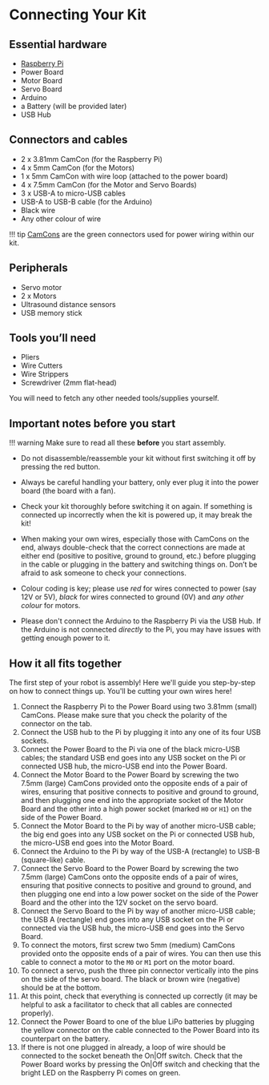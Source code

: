 # Connecting Your Kit

## Essential hardware

- [Raspberry Pi](../kit/pi.md)
- Power Board
- Motor Board
- Servo Board
- Arduino
- a Battery (will be provided later)
- USB Hub

## Connectors and cables

-  2 x 3.81mm CamCon (for the Raspberry Pi)
-  4 x 5mm CamCon (for the Motors)
-  1 x 5mm CamCon with wire loop (attached to the power board)
-  4 x 7.5mm CamCon (for the Motor and Servo Boards)
-  3 x USB-A to micro-USB cables
-  USB-A to USB-B cable (for the Arduino)
-  Black wire
-  Any other colour of wire

!!! tip
    [CamCons](../kit/camcons.md) are the green connectors used for power wiring within our kit.

## Peripherals

- Servo motor
- 2 x Motors
- Ultrasound distance sensors
- USB memory stick

## Tools you’ll need

-  Pliers
-  Wire Cutters
-  Wire Strippers
-  Screwdriver (2mm flat-head)

You will need to fetch any other needed tools/supplies yourself.

## Important notes before you start

!!! warning
    Make sure to read all these **before** you start assembly.

-  Do not disassemble/reassemble your kit without first switching it off by
   pressing the red button.

-  Always be careful handling your battery, only ever plug it into the power
   board (the board with a fan).

-  Check your kit thoroughly before switching it on again. If something is
   connected up incorrectly when the kit is powered up, it may break the kit!

-  When making your own wires, especially those with CamCons on the end,
   always double-check that the correct connections are made at either
   end (positive to positive, ground to ground, etc.) before plugging in
   the cable or plugging in the battery and switching things on.
   Don’t be afraid to ask someone to check your connections.

-  Colour coding is key; please use *red* for wires connected to
   power (say 12V or 5V), *black* for wires connected to ground
   (0V) and *any other colour* for motors.

-  Please don't connect the Arduino to the Raspberry Pi via the
   USB Hub. If the Arduino is not connected *directly* to the Pi, you may
   have issues with getting enough power to it.

## How it all fits together

The first step of your robot is assembly! Here we'll guide you step-by-step on
how to connect things up. You'll be cutting your own wires here!

1.  Connect the Raspberry Pi to the Power Board using two 3.81mm (small)
    CamCons. Please make sure that you check the polarity of the connector on
    the tab.
2.  Connect the USB hub to the Pi by plugging it into any one of its
    four USB sockets.
3.  Connect the Power Board to the Pi via one of the black micro-USB
    cables; the standard USB end goes into any USB socket on the Pi or
    connected USB hub, the micro-USB end into the Power Board.
4.  Connect the Motor Board to the Power Board by screwing the two 7.5mm (large)
    CamCons provided onto the opposite ends of a pair of wires,
    ensuring that positive connects to positive and ground to ground,
    and then plugging one end into the appropriate socket of the Motor
    Board and the other into a high power socket (marked `H0` or `H1`)
    on the side of the Power Board.
5.  Connect the Motor Board to the Pi by way of another micro-USB cable; the big
    end goes into any USB socket on the Pi or connected USB hub, the micro-USB
    end goes into the Motor Board.
6.  Connect the Arduino to the Pi by way of the USB-A (rectangle) to USB-B
    (square-like) cable.
7.  Connect the Servo Board to the Power Board by screwing the two 7.5mm (large)
    CamCons onto the opposite ends of a pair of wires, ensuring that positive
    connects to positive and ground to ground, and then plugging one end into
    a low power socket on the side of the Power Board and the other into the 12V
    socket on the servo board.
8.  Connect the Servo Board to the Pi by way of another micro-USB cable; the
    USB A (rectangle) end goes into any USB socket on the Pi or connected via
    the USB hub, the micro-USB end goes into the Servo Board.
9.  To connect the motors, first screw two 5mm (medium) CamCons provided
    onto the opposite ends of a pair of wires. You can then use this cable
    to connect a motor to the `M0` or `M1` port on the motor board.
10. To connect a servo, push the three pin connector vertically into the
    pins on the side of the servo board. The black or brown wire (negative)
    should be at the bottom.
11. At this point, check that everything is connected up correctly (it
    may be helpful to ask a facilitator to check that all cables
    are connected properly).
12. Connect the Power Board to one of the blue LiPo batteries by
    plugging the yellow connector on the cable connected to the Power
    Board into its counterpart on the battery.
13. If there is not one plugged in already, a loop of wire should be
    connected to the socket beneath the On|Off switch. Check that the
    Power Board works by pressing the On|Off switch and checking that
    the bright LED on the Raspberry Pi comes on green.
